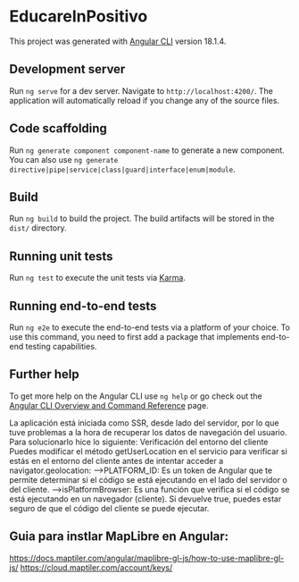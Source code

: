 # EducareInPositivo

This project was generated with [Angular CLI](https://github.com/angular/angular-cli) version 18.1.4.

## Development server

Run `ng serve` for a dev server. Navigate to `http://localhost:4200/`. The application will automatically reload if you change any of the source files.

## Code scaffolding

Run `ng generate component component-name` to generate a new component. You can also use `ng generate directive|pipe|service|class|guard|interface|enum|module`.

## Build

Run `ng build` to build the project. The build artifacts will be stored in the `dist/` directory.

## Running unit tests

Run `ng test` to execute the unit tests via [Karma](https://karma-runner.github.io).

## Running end-to-end tests

Run `ng e2e` to execute the end-to-end tests via a platform of your choice. To use this command, you need to first add a package that implements end-to-end testing capabilities.

## Further help

To get more help on the Angular CLI use `ng help` or go check out the [Angular CLI Overview and Command Reference](https://angular.dev/tools/cli) page.


La aplicación está iniciada como SSR, desde lado del servidor, por lo que tuve problemas a la hora de recuperar los datos de navegación del usuario. Para solucionarlo hice lo siguiente: 
Verificación del entorno del cliente
Puedes modificar el método getUserLocation en el servicio para verificar si estás en el entorno del cliente antes de intentar acceder a navigator.geolocation:
-->PLATFORM_ID: Es un token de Angular que te permite determinar si el código se está ejecutando en el lado del servidor o del cliente.
-->isPlatformBrowser: Es una función que verifica si el código se está ejecutando en un navegador (cliente). Si devuelve true, puedes estar seguro de que el código del cliente se puede ejecutar.


## Guia para instlar MapLibre en Angular:
https://docs.maptiler.com/angular/maplibre-gl-js/how-to-use-maplibre-gl-js/
https://cloud.maptiler.com/account/keys/